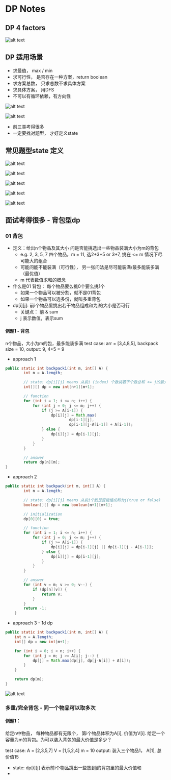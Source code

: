 # DP Notes

## DP 4 factors

![alt text](image-5.png)

## DP 适用场景

- 求最值， max / min
- 求可行性， 是否存在一种方案，return boolean
- 求方案总数， 只求总数不求具体方案
- 求具体方案， 用DFS
- 不可以有循环依赖，有方向性

![alt text](image-13.png)

![alt text](image-14.png)

- 前三类考得很多
- 一定要找对题型， 才好定义state

## 常见题型state 定义
![alt text](image-23.png)

![alt text](image-24.png)

![alt text](image-25.png)

![alt text](image-27.png)

![alt text](image-26.png)

## 面试考得很多 - 背包型dp

### 01 背包
- 定义：给出n个物品及其大小 问是否能挑选出一些物品装满大小为m的背包
    - e.g. 2, 3, 5, 7 四个物品，m = 11, 选2+3+5 or 3+7, 挑在 <= m 情况下尽可能大的组合
    - 可能问能不能装满（可行性）， 另一张问法是尽可能装满/最多能装多满 （最优值）
    - m 代表数值求和的概念
- 什么是01 背包： 每个物品要么挑0个要么挑1个
    - 如果一个物品可以被分割，就不是01背包
    - 如果一个物品可以选多份，就叫多重背包
- dp[i][j]: 前i个物品里挑出若干物品组成和为j的大小是否可行
    - 关键点： 前 & sum 
    - j 表示数值，表示sum

#### 例题1 - 背包

n个物品，大小为m的包，最多能装多满
test case: 
arr = [3,4,8,5], backpack size = 10, 
output: 9, 4+5 = 9

- approach 1

```java
public static int backpack1(int m, int[] A) {
        int n = A.length;

        // state: dp[i][j] means 从前i (index) 个数挑若干个数总和 <= j的最大和
        int[][] dp = new int[n+1][m+1];

        // function
        for (int i = 1; i <= n; i++) {
            for (int j = 0; j <= m; j++) {
                if (j >= A[i-1]) {
                    dp[i][j] = Math.max(
                            dp[i-1][j],
                            dp[i-1][j-A[i-1]] + A[i-1]);
                } else {
                    dp[i][j] = dp[i-1][j];
                }
            }
        }

        // answer
        return dp[n][m];
}
```

- approach 2

```java
public static int backpack(int m, int[] A) {
        int n = A.length;

        // state: dp[i][j] means 从前i个数是否能组成和为j(true or false)
        boolean[][] dp = new boolean[n+1][m+1];

        // initialization
        dp[0][0] = true;

        // function
        for (int i = 1; i <= n; i++) {
            for (int j = 0; j <= m; j++) {
                if (j >= A[i-1]) {
                    dp[i][j] = dp[i-1][j] || dp[i-1][j - A[i-1]];
                } else {
                    dp[i][j] = dp[i-1][j];
                }
            }
        }

        // answer
        for (int v = m; v >= 0; v--) {
            if (dp[n][v]) {
                return v;
            }
        }
        return -1;
    }
```

- approach 3 - 1d dp
```java
public static int backpack1(int m, int[] A) {
    int n = A.length;
    int[] dp = new int[m+1];

    for (int i = 0; i < n; i++) {
        for (int j = m; j >= A[i]; j--) {
            dp[j] = Math.max(dp[j], dp[j-A[i]] + A[i]);
        }
    }

    return dp[m];
}
```

![alt text](image-37.png)


### 多重/完全背包 - 同一个物品可以取多次

#### 例题1：
给定n中物品， 每种物品都有无限个， 第i个物品体积为A[i], 价值为V[i]. 给定一个容量为m的背包。为可以装入背包的最大价值是多少？

test case:
A = [2,3,5,7]
V = [1,5,2,4]
m = 10
output: 装入三个物品1， A[1], 总价值15

- state: dp[i][j] 表示前i个物品跳出一些放到j的背包里的最大价值和
- 